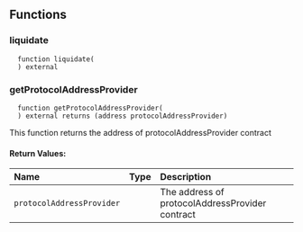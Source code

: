 


## Functions
### liquidate
```solidity
  function liquidate(
  ) external
```








### getProtocolAddressProvider
```solidity
  function getProtocolAddressProvider(
  ) external returns (address protocolAddressProvider)
```
This function returns the address of protocolAddressProvider contract







#### Return Values:
| Name                           | Type          | Description                                                                  |
| :----------------------------- | :------------ | :--------------------------------------------------------------------------- |
|`protocolAddressProvider`|  | The address of protocolAddressProvider contract
